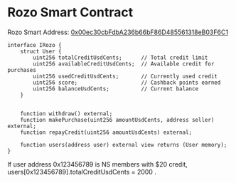 # Rozo Smart Contract

Rozo Smart Address:  [0x00ec30cbFdbA236b66bF86D485561318eB03F6C1](https://basescan.org/address/0x00ec30cbFdbA236b66bF86D485561318eB03F6C1)

```
interface IRozo {
    struct User {
        uint256 totalCreditUsdCents;      // Total credit limit
        uint256 availableCreditUsdCents;  // Available credit for purchases
        uint256 usedCreditUsdCents;       // Currently used credit
        uint256 score;                    // Cashback points earned
        uint256 balanceUsdCents;          // Current balance
    }


    function withdraw() external;
    function makePurchase(uint256 amountUsdCents, address seller) external;
    function repayCredit(uint256 amountUsdCents) external;

    function users(address user) external view returns (User memory);
} 
```

If user address 0x123456789 is NS members with $20 credit, users\[0x123456789].totalCreditUsdCents = 2000 .&#x20;







